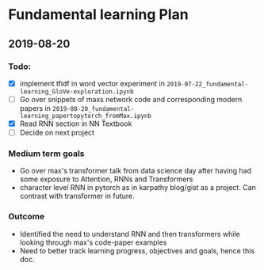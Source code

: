 # Fundamental learning Plan

## 2019-08-20

### Todo:
- [x] implement tfidf in word vector experiment in `2019-07-22_fundamental-learning_GloVe-exploration.ipynb`
- [ ] Go over snippets of maxs network code and corresponding modern papers in `2019-08-20_fundamental-learning_papertopytorch_fromMax.ipynb`
- [x] Read RNN section in NN Textbook
- [ ] Decide on next project

### Medium term goals
- Go over max's transformer talk from data science day after having had some exposure to Attention, RNNs and Transformers
- character level RNN in pytorch as in karpathy blog/gist as a project. Can contrast with transformer in future.

### Outcome
- Identified the need to understand RNN and then transformers while looking through max's code-paper examples
- Need to better track learning progress, objectives and goals, hence this doc.




